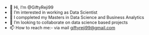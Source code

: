 - 👋 Hi, I’m @GiftyReji99
- 👀 I’m interested in working as Data Scientist
- 🌱 I comppleted my Masters in Data Science and Business Analytics
- 💞️ I’m looking to collaborate on data science based projects
- 📫 How to reach me:- via mail giftyreji99@gmail.com

<!---
GiftyReji99/GiftyReji99 is a ✨ special ✨ repository because its `README.md` (this file) appears on your GitHub profile.
You can click the Preview link to take a look at your changes.
--->
